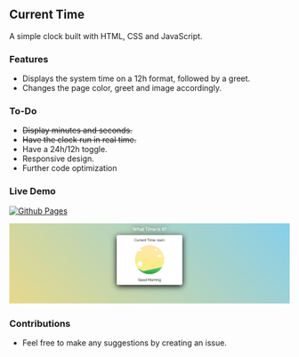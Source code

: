 ## Current Time

A simple clock built with HTML, CSS and JavaScript.

### Features

- Displays the system time on a 12h format, followed by a greet.
- Changes the page color, greet and image accordingly.

### To-Do

- ~~Display minutes and seconds.~~
- ~~Have the clock run in real time.~~
- Have a 24h/12h toggle.
- Responsive design.
- Further code optimization

### Live Demo

[![Github Pages](https://img.shields.io/badge/github%20pages-121013?style=for-the-badge&logo=github&logoColor=white)](https://rafaelmdasilva.github.io/current-time/)

[![Page Preview](./images/preview.png)](https://rafaelmdasilva.github.io/current-time/)

### Contributions

- Feel free to make any suggestions by creating an issue.